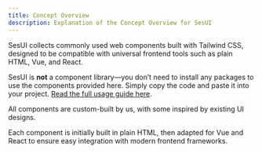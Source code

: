 ```yaml
---
title: Concept Overview
description: Explanation of the Concept Overview for SesUI
---
```


SesUI collects commonly used web components built with Tailwind CSS, designed to be compatible with universal frontend tools such as plain HTML, Vue, and React.

SesUI is **not** a component library—you don’t need to install any packages to use the components provided here. Simply copy the code and paste it into your project. [Read the full usage guide here](/).

All components are custom-built by us, with some inspired by existing UI designs.

Each component is initially built in plain HTML, then adapted for Vue and React to ensure easy integration with modern frontend frameworks.

